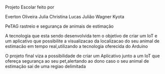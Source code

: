 Projeto Escolar feito por


Everton Oliveira
Julia Christina
Lucas Julião
Wagner Kyota


PeTAG rastreio e segurança de animais de estimação

A tecnologia que esta sendo desenvolvida tem o objetivo de criar um IoT e um aplicativo que possibilite a visualizacao da localizacao do seu animal de estimacão em tempo real,utilizando a tecnologia oferecida do Arduino


O projeto final viza a possibilidade de criar um Aplicativo junto a um IoT que ofereça segurança ao seu pet,alertando ao dono caso o seu animal de estimação sai de uma regiao delimitada

